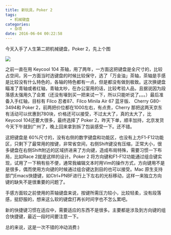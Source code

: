 ```yaml
---
title: 新玩具，Poker 2
tags:
  - 机械键盘
categories:
  - 杂项
date: 2016-06-04 00:22:58
---
```



今天入手了人生第二把机械键盘，Poker 2，先上个图

![](https://o4zqhe4wo.qnssl.com/blog-img/1464968662613.png)

之前一直在用 Keycool 104 茶轴，用了两年，一方面这把键盘是全尺寸的，比较占空间，另一方面当时选键盘的时候比较保守，选了「万金油」茶轴，茶轴是手感是比较没有什么特色的，各轴的特色都有一点，但是都没有做到极致。这次换键盘瞄准了青轴或者红轴，青轴太吵，在办公室用的话，比较考验人品，且据说因为段落感太强用久了会累（还没有壕到买一把来试一下，所以只能听说了。。。）最后准备入手红轴，目标有 Filco 忍者87、Filco Minila Air 67 蓝牙版、 Cherry G80-3494和 Poker 2，前两把价位都在1000左右，有点贵，Cherry 那把这两天京东有活动可以优惠到780块，价格还可以接受，不过太大了，真的太大了，比Keycool 104还要大很多，最终选择了 Poker 2，昨天下单，顺丰加持，北京发货今天下午就到广州了，晚上回来拿到拆了包装感受一下。还不错。

这把键盘是 60%尺寸的，没有右侧的数字键盘和功能区，也没有上方F1-F12功能区，只剩下了最常用的按键，非常省空间，右侧Shift键没有压缩，正常大小，很多键盘在右侧Shift附近的区域挤进来了方向键，造成布局特殊，需要习惯一下布局，比如Race 2就是这样的设计。Poker 2 将方向键和F1-F12功能通过组合键实现，试用了一下稍有些不便，通常我编辑文本时用Vim的操作方式，方向键用不是是很多，偶而使用方向键的时候通过组合键达到目的也可以接受。Mac 原生支持部门Emacs快捷键，如Ctrl+PNBF进行上下左右的光标移动，这样一来独立方向键的缺失不是很重要的问题了。

手感方面较之前使用的茶轴键盘来说，按键所需压力较小，比较轻柔，没有段落感，挺舒服的，想来这么软的键盘打再长时间字也不怎么累吧。

新的快捷键习惯在适应中，需要适应的东西不是很多。主要都是涉及到方向键的组合快捷键，最近一段时间要注意一下。

总的来说，这是一次不错的冲动消费:)


